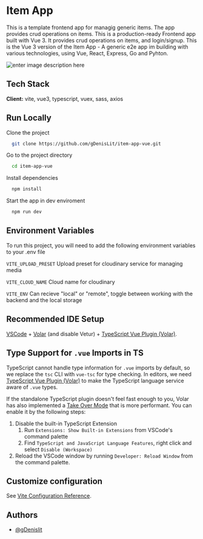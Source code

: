 
# Item App 
This is a template frontend app for managig generic items. The app provides crud operations on items. 
This is a production-ready Frontend app built with Vue 3. It provides crud operations on items, and login/signup. This is the Vue 3 version of the Item App - A generic e2e app im building with various technologies, using Vue, React, Express, Go and Pyhton.

![enter image description here](https://res.cloudinary.com/dokgseqgj/image/upload/v1684224245/item-app-architecture_qqiy0d.png)


## Tech Stack

**Client:** vite, vue3, typescript, vuex, sass, axios


## Run Locally

Clone the project

```bash
  git clone https://github.com/gDenisLit/item-app-vue.git
```

Go to the project directory

```bash
  cd item-app-vue
```

Install dependencies

```bash
  npm install
```

Start the app in dev enviroment

```bash
  npm run dev
```

## Environment Variables

To run this project, you will need to add the following environment variables to your .env file

`VITE_UPLOAD_PRESET`
Upload preset for cloudinary service for managing media

`VITE_CLOUD_NAME`
Cloud name for cloudinary 

`VITE_ENV`
Can recieve "local" or "remote", toggle between working with the backend and the local storage

## Recommended IDE Setup

[VSCode](https://code.visualstudio.com/) + [Volar](https://marketplace.visualstudio.com/items?itemName=Vue.volar) (and disable Vetur) + [TypeScript Vue Plugin (Volar)](https://marketplace.visualstudio.com/items?itemName=Vue.vscode-typescript-vue-plugin).

## Type Support for `.vue` Imports in TS

TypeScript cannot handle type information for `.vue` imports by default, so we replace the `tsc` CLI with `vue-tsc` for type checking. In editors, we need [TypeScript Vue Plugin (Volar)](https://marketplace.visualstudio.com/items?itemName=Vue.vscode-typescript-vue-plugin) to make the TypeScript language service aware of `.vue` types.

If the standalone TypeScript plugin doesn't feel fast enough to you, Volar has also implemented a [Take Over Mode](https://github.com/johnsoncodehk/volar/discussions/471#discussioncomment-1361669) that is more performant. You can enable it by the following steps:

1. Disable the built-in TypeScript Extension
    1) Run `Extensions: Show Built-in Extensions` from VSCode's command palette
    2) Find `TypeScript and JavaScript Language Features`, right click and select `Disable (Workspace)`
2. Reload the VSCode window by running `Developer: Reload Window` from the command palette.

## Customize configuration

See [Vite Configuration Reference](https://vitejs.dev/config/).


## Authors

- [@gDenislit](https://www.github.com/gDenislit)
